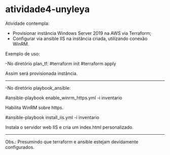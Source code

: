 # atividade4-unyleya

Atividade contempla:

- Provisionar instância Windows Server 2019 na AWS via Terraform;
- Configurar via ansible IIS na instância criada, utilizando conexão WinRM.

Exemplo de uso:

-No diretório plan_tf:
#terraform init
#terraform apply

Assim será provisionada instância.

---

-No diretório playbook_ansible:

#ansible-playbook enable_winrm_https.yml -i inventario

Habilita WinRM sobre https.

#ansible-playbook install_iis.yml -i inventario

Instala o servidor web IIS e cria um index.html personalizado.

---

Obs.: Presumindo que terraform e ansible estejam devidamente configurados.


